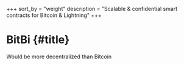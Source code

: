 +++
sort_by = "weight"
description = "Scalable & confidential smart contracts for Bitcoin & Lightning"
+++

# BitBi {#title}

<div class="subtitle">Would be more decentralized than Bitcoin</div>

